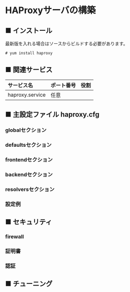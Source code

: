 # HAProxyサーバの構築

## ■ インストール
最新版を入れる場合はソースからビルドする必要があります。
```
# yum install haproxy
```

## ■ 関連サービス
|サービス名|ポート番号|役割|
|:---|:---|:---|
|haproxy.service|任意||

## ■ 主設定ファイル haproxy.cfg
### globalセクション
### defaultsセクション
### frontendセクション
### backendセクション
### resolversセクション
### 設定例
## ■ セキュリティ
### firewall
### 証明書
### 認証
## ■ チューニング
